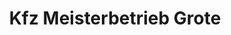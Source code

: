---
title: "Kfz Meisterbetrieb Grote"
url: /duingen/kfz-meisterbetrieb-grote/
shop: Autowerkstatt
---
